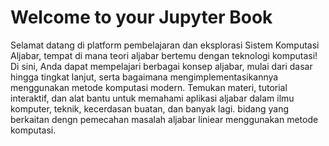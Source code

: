 # Welcome to your Jupyter Book

Selamat datang di platform pembelajaran dan eksplorasi Sistem Komputasi Aljabar, tempat di mana teori aljabar bertemu dengan teknologi komputasi!
Di sini, Anda dapat mempelajari berbagai konsep aljabar, mulai dari dasar hingga tingkat lanjut, serta bagaimana mengimplementasikannya menggunakan metode komputasi modern. Temukan materi, tutorial interaktif, dan alat bantu untuk memahami aplikasi aljabar dalam ilmu komputer, teknik, kecerdasan buatan, dan banyak lagi.
bidang yang berkaitan dengn pemecahan masalah aljabar liniear menggunakan metode komputasi.


```{tableofcontents}
```
